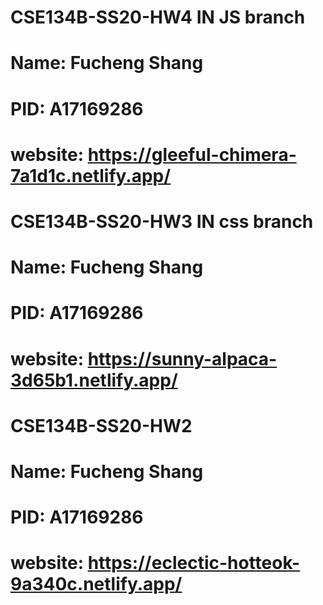 # CSE134B-SS20-HW4 IN JS branch
# Name: Fucheng Shang
# PID: A17169286
# website: https://gleeful-chimera-7a1d1c.netlify.app/


# CSE134B-SS20-HW3 IN css branch
# Name: Fucheng Shang
# PID: A17169286
# website: https://sunny-alpaca-3d65b1.netlify.app/




# CSE134B-SS20-HW2
# Name: Fucheng Shang
# PID: A17169286
# website: https://eclectic-hotteok-9a340c.netlify.app/
